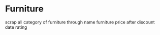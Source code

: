 # Furniture

scrap all category of furniture through 
name furniture
price
after discount
date
rating
